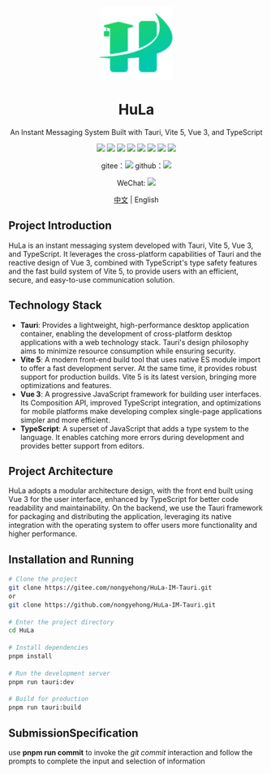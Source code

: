 <p align="center">
  <img width="144px" src="public/logo.png" />
</p>

<h1 align="center">HuLa</h1>
<p align="center">An Instant Messaging System Built with Tauri, Vite 5, Vue 3, and TypeScript</p>

<div align="center">
  <img src="https://img.shields.io/badge/TypeScript-blue?logo=Typescript&style=flat&logoColor=fff">
  <img src="https://img.shields.io/badge/Vue3-35495E?logo=vue.js&logoColor=4FC08D">
  <img src="https://img.shields.io/badge/Tauri-24C8DB?logo=tauri&logoColor=FFC131">
  <img src="https://img.shields.io/badge/Rust-c57c54?logo=rust&logoColor=E34F26">
  <img src="https://img.shields.io/badge/Vite5-35495E?logo=vite&logoColor=41D1FF">
  <img src="https://img.shields.io/badge/UnoCss-efefef?logo=UnoCss&logoColor=606060">
  <img src="https://img.shields.io/badge/pnpm-909090?logo=pnpm&logoColor=FFC131">
  <img src="https://img.shields.io/badge/Sass-CC6699?logo=sass&logoColor=fff">
</div>

<p align="center">
  gitee：<a target="_blank" href="https://gitee.com/nongyehong/HuLa-IM-Tauri" title="HuLa"><img src="https://img.shields.io/badge/-Gitee-A80025?logo=gitee&logoColor=F16061"></a>
  github：<a target="_blank" href="https://github.com/nongyehong/HuLa-IM-Tauri" title="HuLa"><img src="https://img.shields.io/badge/-GitHub-181717?style=plastic&logo=github"></a>
</p>
<p align="center">
  WeChat: <img src="https://img.shields.io/badge/cy2439646234-07C160?logo=wechat&logoColor=fff">
</p>

<p align="center"><a href="README.zh-CN.md">中文</a> | English</p>

## Project Introduction

HuLa is an instant messaging system developed with Tauri, Vite 5, Vue 3, and TypeScript. It leverages the cross-platform capabilities of Tauri and the reactive design of Vue 3, combined with TypeScript's type safety features and the fast build system of Vite 5, to provide users with an efficient, secure, and easy-to-use communication solution.

## Technology Stack

- **Tauri**: Provides a lightweight, high-performance desktop application container, enabling the development of cross-platform desktop applications with a web technology stack. Tauri's design philosophy aims to minimize resource consumption while ensuring security.
- **Vite 5**: A modern front-end build tool that uses native ES module import to offer a fast development server. At the same time, it provides robust support for production builds. Vite 5 is its latest version, bringing more optimizations and features.
- **Vue 3**: A progressive JavaScript framework for building user interfaces. Its Composition API, improved TypeScript integration, and optimizations for mobile platforms make developing complex single-page applications simpler and more efficient.
- **TypeScript**: A superset of JavaScript that adds a type system to the language. It enables catching more errors during development and provides better support from editors.

## Project Architecture

HuLa adopts a modular architecture design, with the front end built using Vue 3 for the user interface, enhanced by TypeScript for better code readability and maintainability. On the backend, we use the Tauri framework for packaging and distributing the application, leveraging its native integration with the operating system to offer users more functionality and higher performance.

## Installation and Running

```bash
# Clone the project
git clone https://gitee.com/nongyehong/HuLa-IM-Tauri.git
or
git clone https://github.com/nongyehong/HuLa-IM-Tauri.git

# Enter the project directory
cd HuLa

# Install dependencies
pnpm install

# Run the development server
pnpm run tauri:dev

# Build for production
pnpm run tauri:build
```

## SubmissionSpecification
use **pnpm run commit** to invoke the _git commit_ interaction and follow the prompts to complete the input and selection of information